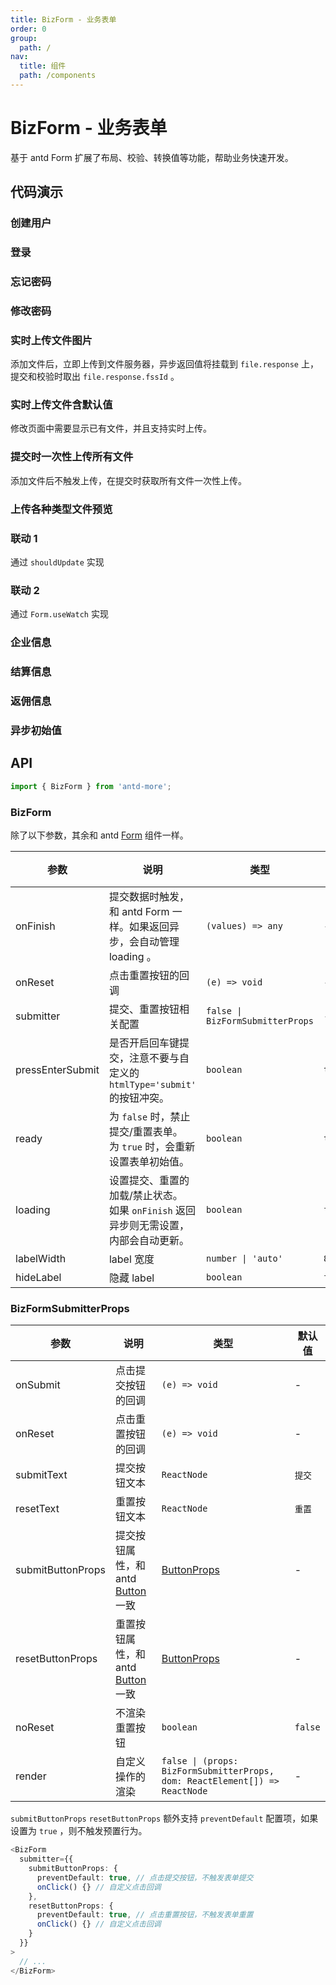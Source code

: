 ```yaml
---
title: BizForm - 业务表单
order: 0
group:
  path: /
nav:
  title: 组件
  path: /components
---
```


# BizForm - 业务表单

基于 antd Form 扩展了布局、校验、转换值等功能，帮助业务快速开发。

## 代码演示

### 创建用户

<code src='./demos/base-register.tsx'></code>

### 登录

<code src='./demos/base-login.tsx'></code>

### 忘记密码

<code src='./demos/forget-password.tsx'></code>

### 修改密码

<code src='./demos/change-password.tsx'></code>

### 实时上传文件图片

添加文件后，立即上传到文件服务器，异步返回值将挂载到 `file.response` 上，提交和校验时取出 `file.response.fssId` 。

<code src='./demos/upload-real-time.tsx'></code>

### 实时上传文件含默认值

修改页面中需要显示已有文件，并且支持实时上传。

<code src='./demos/upload-with-default.tsx'></code>

### 提交时一次性上传所有文件

添加文件后不触发上传，在提交时获取所有文件一次性上传。

<code src='./demos/upload-no-upload.tsx'></code>

### 上传各种类型文件预览

<code src='./demos/upload-file-viewer.tsx'></code>

<!-- ### 自定义上传证件

<code src='./demos/upload-certificate.tsx'></code> -->

### 联动 1

通过 `shouldUpdate` 实现

<code src='./demos/form-linkage-1.tsx'></code>

### 联动 2

通过 `Form.useWatch` 实现

<code src='./demos/form-linkage-2.tsx'></code>

### 企业信息

<code src='./demos/company-info.tsx'></code>

### 结算信息

<code src='./demos/settlement-info.tsx'></code>

### 返佣信息

<code src='./demos/rakebacke-info.tsx'></code>

### 异步初始值

<code src='./demos/async-initial-values.tsx'></code>

## API

```typescript
import { BizForm } from 'antd-more';
```

### BizForm

除了以下参数，其余和 antd [Form](https://ant-design.gitee.io/components/form-cn/#Form) 组件一样。

| 参数 | 说明 | 类型 | 默认值 |
| --- | --- | --- | --- |
| onFinish | 提交数据时触发，和 antd Form 一样。如果返回异步，会自动管理 loading 。 | `(values) => any` | - |
| onReset | 点击重置按钮的回调 | `(e) => void` | - |
| submitter | 提交、重置按钮相关配置 | `false \| BizFormSubmitterProps` | - |
| pressEnterSubmit | 是否开启回车键提交，注意不要与自定义的 `htmlType='submit'` 的按钮冲突。 | `boolean` | `true` |
| ready | 为 `false` 时，禁止提交/重置表单。<br/>为 `true` 时，会重新设置表单初始值。 | `boolean` | `true` |
| loading | 设置提交、重置的加载/禁止状态。<br/>如果 `onFinish` 返回异步则无需设置，内部会自动更新。 | `boolean` | `false` |
| labelWidth | label 宽度 | `number \| 'auto'` | `84` |
| hideLabel | 隐藏 label | `boolean` | `false` |

### BizFormSubmitterProps

| 参数 | 说明 | 类型 | 默认值 |
| --- | --- | --- | --- |
| onSubmit | 点击提交按钮的回调 | `(e) => void` | - |
| onReset | 点击重置按钮的回调 | `(e) => void` | - |
| submitText | 提交按钮文本 | `ReactNode` | `提交` |
| resetText | 重置按钮文本 | `ReactNode` | `重置` |
| submitButtonProps | 提交按钮属性，和 antd [Button](https://ant-design.gitee.io/components/button-cn/#API) 一致 | [ButtonProps](https://ant-design.gitee.io/components/button-cn/#API) | - |
| resetButtonProps | 重置按钮属性，和 antd [Button](https://ant-design.gitee.io/components/button-cn/#API) 一致 | [ButtonProps](https://ant-design.gitee.io/components/button-cn/#API) | - |
| noReset | 不渲染重置按钮 | `boolean` | `false` |
| render | 自定义操作的渲染 | `false \| (props: BizFormSubmitterProps, dom: ReactElement[]) => ReactNode` | - |

`submitButtonProps` `resetButtonProps` 额外支持 `preventDefault` 配置项，如果设置为 `true` ，则不触发预置行为。

```typescript
<BizForm
  submitter={{
    submitButtonProps: {
      preventDefault: true, // 点击提交按钮，不触发表单提交
      onClick() {} // 自定义点击回调
    },
    resetButtonProps: {
      preventDefault: true, // 点击重置按钮，不触发表单重置
      onClick() {} // 自定义点击回调
    }
  }}
>
  // ...
</BizForm>
```
